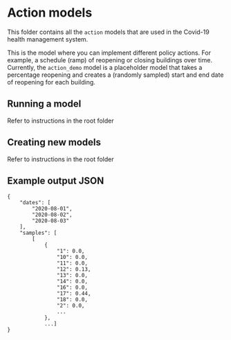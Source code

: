 # Action models

This folder contains all the `action` models that are used in the Covid-19 health management system.

This is the model where you can implement different policy actions. For example, a schedule (ramp) of reopening or closing buildings over time. Currently, the `action_demo` model is a placeholder model that takes a percentage reopening and creates a (randomly sampled) start and end date of reopening for each building.


## Running a model
Refer to instructions in the root folder

## Creating new models
Refer to instructions in the root folder

## Example output JSON
```
{
    "dates": [
        "2020-08-01",
        "2020-08-02",
        "2020-08-03"
    ],
    "samples": [
        [
            {
                "1": 0.0,
                "10": 0.0,
                "11": 0.0,
                "12": 0.13,
                "13": 0.0,
                "14": 0.0,
                "16": 0.0,
                "17": 0.44,
                "18": 0.0,
                "2": 0.0,
                ...
            },
            ...]
}
```
